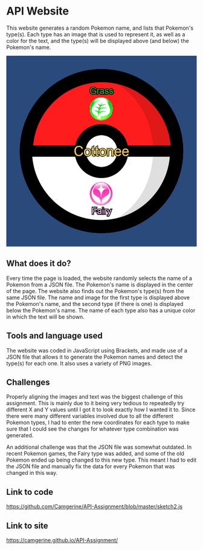# API Website

This website generates a random Pokemon name, and lists that Pokemon's type(s). Each type has an image that is used to represent it, as well as a color for the text, and the type(s) will be displayed above (and below) the Pokemon's name.

![](https://github.com/Camgerine/all-projects/blob/master/Webpage.png)

## What does it do?

Every time the page is loaded, the website randomly selects the name of a Pokemon from a JSON file. The Pokemon's name is displayed in the center of the page. The website also finds out the Pokemon's type(s) from the same JSON file. The name and image for the first type is displayed above the Pokemon's name, and the second type (if there is one) is displayed below the Pokemon's name. The name of each type also has a unique color in which the text will be shown.

## Tools and language used

The website was coded in JavaScript using Brackets, and made use of a JSON file that allows it to generate the Pokemon names and detect the type(s) for each one. It also uses a variety of PNG images.

## Challenges

Properly aligning the images and text was the biggest challenge of this assignment. This is mainly due to it being very tedious to repeatedly try different X and Y values until I got it to look exactly how I wanted it to. Since there were many different variables involved due to all the different Pokemon types, I had to enter the new coordinates for each type to make sure that I could see the changes for whatever type combination was generated.

An additional challenge was that the JSON file was somewhat outdated. In recent Pokemon games, the Fairy type was added, and some of the old Pokemon ended up being changed to this new type. This meant I had to edit the JSON file and manually fix the data for every Pokemon that was changed in this way.

## Link to code

https://github.com/Camgerine/API-Assignment/blob/master/sketch2.js

## Link to site

https://camgerine.github.io/API-Assignment/